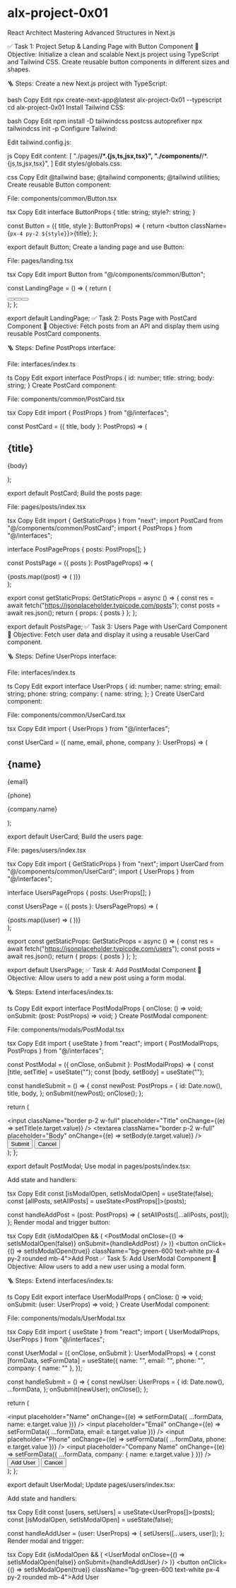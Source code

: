 # alx-project-0x01
React Architect Mastering Advanced Structures in Next.js



✅ Task 1: Project Setup & Landing Page with Button Component
🧩 Objective:
Initialize a clean and scalable Next.js project using TypeScript and Tailwind CSS. Create reusable button components in different sizes and shapes.

🪜 Steps:
Create a new Next.js project with TypeScript:

bash
Copy
Edit
npx create-next-app@latest alx-project-0x01 --typescript
cd alx-project-0x01
Install Tailwind CSS:

bash
Copy
Edit
npm install -D tailwindcss postcss autoprefixer
npx tailwindcss init -p
Configure Tailwind:

Edit tailwind.config.js:

js
Copy
Edit
content: [
  "./pages/**/*.{js,ts,jsx,tsx}",
  "./components/**/*.{js,ts,jsx,tsx}",
]
Edit styles/globals.css:

css
Copy
Edit
@tailwind base;
@tailwind components;
@tailwind utilities;
Create reusable Button component:

File: components/common/Button.tsx

tsx
Copy
Edit
interface ButtonProps {
  title: string;
  style?: string;
}

const Button = ({ title, style }: ButtonProps) => {
  return <button className={`px-4 py-2 ${style}`}>{title}</button>;
};

export default Button;
Create a landing page and use Button:

File: pages/landing.tsx

tsx
Copy
Edit
import Button from "@/components/common/Button";

const LandingPage = () => {
  return (
    <div className="p-10 space-y-4">
      <Button title="Small Button" style="text-sm rounded-sm bg-blue-500 text-white" />
      <Button title="Medium Button" style="text-base rounded-md bg-green-500 text-white" />
      <Button title="Large Button" style="text-lg rounded-full bg-red-500 text-white" />
    </div>
  );
};

export default LandingPage;
✅ Task 2: Posts Page with PostCard Component
🧩 Objective:
Fetch posts from an API and display them using reusable PostCard components.

🪜 Steps:
Define PostProps interface:

File: interfaces/index.ts

ts
Copy
Edit
export interface PostProps {
  id: number;
  title: string;
  body: string;
}
Create PostCard component:

File: components/common/PostCard.tsx

tsx
Copy
Edit
import { PostProps } from "@/interfaces";

const PostCard = ({ title, body }: PostProps) => (
  <div className="border p-4 rounded shadow-md">
    <h2 className="text-xl font-bold">{title}</h2>
    <p className="text-gray-600">{body}</p>
  </div>
);

export default PostCard;
Build the posts page:

File: pages/posts/index.tsx

tsx
Copy
Edit
import { GetStaticProps } from "next";
import PostCard from "@/components/common/PostCard";
import { PostProps } from "@/interfaces";

interface PostPageProps {
  posts: PostProps[];
}

const PostsPage = ({ posts }: PostPageProps) => (
  <div className="grid grid-cols-1 gap-4 p-10">
    {posts.map((post) => (
      <PostCard key={post.id} {...post} />
    ))}
  </div>
);

export const getStaticProps: GetStaticProps = async () => {
  const res = await fetch("https://jsonplaceholder.typicode.com/posts");
  const posts = await res.json();
  return { props: { posts } };
};

export default PostsPage;
✅ Task 3: Users Page with UserCard Component
🧩 Objective:
Fetch user data and display it using a reusable UserCard component.

🪜 Steps:
Define UserProps interface:

File: interfaces/index.ts

ts
Copy
Edit
export interface UserProps {
  id: number;
  name: string;
  email: string;
  phone: string;
  company: {
    name: string;
  };
}
Create UserCard component:

File: components/common/UserCard.tsx

tsx
Copy
Edit
import { UserProps } from "@/interfaces";

const UserCard = ({ name, email, phone, company }: UserProps) => (
  <div className="border p-4 rounded shadow">
    <h2 className="font-bold">{name}</h2>
    <p>{email}</p>
    <p>{phone}</p>
    <p>{company.name}</p>
  </div>
);

export default UserCard;
Build the users page:

File: pages/users/index.tsx

tsx
Copy
Edit
import { GetStaticProps } from "next";
import UserCard from "@/components/common/UserCard";
import { UserProps } from "@/interfaces";

interface UsersPageProps {
  posts: UserProps[];
}

const UsersPage = ({ posts }: UsersPageProps) => (
  <div className="grid grid-cols-1 gap-4 p-10">
    {posts.map((user) => (
      <UserCard key={user.id} {...user} />
    ))}
  </div>
);

export const getStaticProps: GetStaticProps = async () => {
  const res = await fetch("https://jsonplaceholder.typicode.com/users");
  const posts = await res.json();
  return { props: { posts } };
};

export default UsersPage;
✅ Task 4: Add PostModal Component
🧩 Objective:
Allow users to add a new post using a form modal.

🪜 Steps:
Extend interfaces/index.ts:

ts
Copy
Edit
export interface PostModalProps {
  onClose: () => void;
  onSubmit: (post: PostProps) => void;
}
Create PostModal component:

File: components/modals/PostModal.tsx

tsx
Copy
Edit
import { useState } from "react";
import { PostModalProps, PostProps } from "@/interfaces";

const PostModal = ({ onClose, onSubmit }: PostModalProps) => {
  const [title, setTitle] = useState("");
  const [body, setBody] = useState("");

  const handleSubmit = () => {
    const newPost: PostProps = {
      id: Date.now(),
      title,
      body,
    };
    onSubmit(newPost);
    onClose();
  };

  return (
    <div className="fixed inset-0 bg-black bg-opacity-30 flex items-center justify-center">
      <div className="bg-white p-6 rounded space-y-4">
        <input className="border p-2 w-full" placeholder="Title" onChange={(e) => setTitle(e.target.value)} />
        <textarea className="border p-2 w-full" placeholder="Body" onChange={(e) => setBody(e.target.value)} />
        <div className="flex justify-between">
          <button onClick={handleSubmit} className="bg-blue-500 text-white px-4 py-2 rounded">Submit</button>
          <button onClick={onClose} className="text-gray-600">Cancel</button>
        </div>
      </div>
    </div>
  );
};

export default PostModal;
Use modal in pages/posts/index.tsx:

Add state and handlers:

tsx
Copy
Edit
const [isModalOpen, setIsModalOpen] = useState(false);
const [allPosts, setAllPosts] = useState<PostProps[]>(posts);

const handleAddPost = (post: PostProps) => {
  setAllPosts([...allPosts, post]);
};
Render modal and trigger button:

tsx
Copy
Edit
{isModalOpen && (
  <PostModal
    onClose={() => setIsModalOpen(false)}
    onSubmit={handleAddPost}
  />
)}
<button onClick={() => setIsModalOpen(true)} className="bg-green-600 text-white px-4 py-2 rounded mb-4">Add Post</button>
✅ Task 5: Add UserModal Component
🧩 Objective:
Allow users to add a new user using a modal form.

🪜 Steps:
Extend interfaces/index.ts:

ts
Copy
Edit
export interface UserModalProps {
  onClose: () => void;
  onSubmit: (user: UserProps) => void;
}
Create UserModal component:

File: components/modals/UserModal.tsx

tsx
Copy
Edit
import { useState } from "react";
import { UserModalProps, UserProps } from "@/interfaces";

const UserModal = ({ onClose, onSubmit }: UserModalProps) => {
  const [formData, setFormData] = useState({
    name: "",
    email: "",
    phone: "",
    company: { name: "" },
  });

  const handleSubmit = () => {
    const newUser: UserProps = {
      id: Date.now(),
      ...formData,
    };
    onSubmit(newUser);
    onClose();
  };

  return (
    <div className="fixed inset-0 bg-black bg-opacity-30 flex items-center justify-center">
      <div className="bg-white p-6 rounded space-y-4">
        <input placeholder="Name" onChange={(e) => setFormData({ ...formData, name: e.target.value })} />
        <input placeholder="Email" onChange={(e) => setFormData({ ...formData, email: e.target.value })} />
        <input placeholder="Phone" onChange={(e) => setFormData({ ...formData, phone: e.target.value })} />
        <input placeholder="Company Name" onChange={(e) => setFormData({ ...formData, company: { name: e.target.value } })} />
        <div className="flex justify-between">
          <button onClick={handleSubmit} className="bg-blue-500 text-white px-4 py-2 rounded">Add User</button>
          <button onClick={onClose} className="text-gray-600">Cancel</button>
        </div>
      </div>
    </div>
  );
};

export default UserModal;
Update pages/users/index.tsx:

Add state and handlers:

tsx
Copy
Edit
const [users, setUsers] = useState<UserProps[]>(posts);
const [isModalOpen, setIsModalOpen] = useState(false);

const handleAddUser = (user: UserProps) => {
  setUsers([...users, user]);
};
Render modal and trigger:

tsx
Copy
Edit
{isModalOpen && (
  <UserModal
    onClose={() => setIsModalOpen(false)}
    onSubmit={handleAddUser}
  />
)}
<button onClick={() => setIsModalOpen(true)} className="bg-green-600 text-white px-4 py-2 rounded mb-4">Add User</button>
